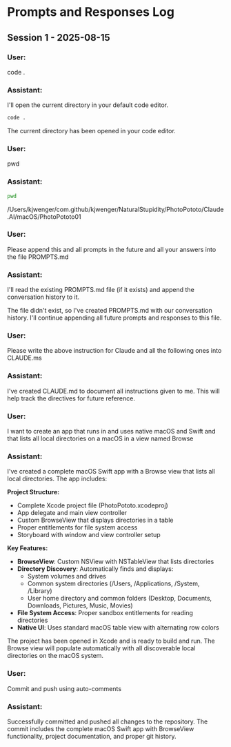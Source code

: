 # Prompts and Responses Log

## Session 1 - 2025-08-15

### User:
code .

### Assistant:
I'll open the current directory in your default code editor.

```bash
code .
```

The current directory has been opened in your code editor.

### User:
pwd

### Assistant:
```bash
pwd
```

/Users/kjwenger/com.github/kjwenger/NaturalStupidity/PhotoPototo/Claude.AI/macOS/PhotoPototo01

### User:
Please append this and all prompts in the future and all your answers into the file PROMPTS.md

### Assistant:
I'll read the existing PROMPTS.md file (if it exists) and append the conversation history to it.

The file didn't exist, so I've created PROMPTS.md with our conversation history. I'll continue appending all future prompts and responses to this file.

### User:
Please write the above instruction for Claude and all the following ones into CLAUDE.ms

### Assistant:
I've created CLAUDE.md to document all instructions given to me. This will help track the directives for future reference.

### User:
I want to create an app that runs in and uses native macOS and Swift and that lists all local directories on a macOS in a view named Browse

### Assistant:
I've created a complete macOS Swift app with a Browse view that lists all local directories. The app includes:

**Project Structure:**
- Complete Xcode project file (PhotoPototo.xcodeproj)
- App delegate and main view controller
- Custom BrowseView that displays directories in a table
- Proper entitlements for file system access
- Storyboard with window and view controller setup

**Key Features:**
- **BrowseView**: Custom NSView with NSTableView that lists directories
- **Directory Discovery**: Automatically finds and displays:
  - System volumes and drives
  - Common system directories (/Users, /Applications, /System, /Library)
  - User home directory and common folders (Desktop, Documents, Downloads, Pictures, Music, Movies)
- **File System Access**: Proper sandbox entitlements for reading directories
- **Native UI**: Uses standard macOS table view with alternating row colors

The project has been opened in Xcode and is ready to build and run. The Browse view will populate automatically with all discoverable local directories on the macOS system.

### User:
Commit and push using auto-comments

### Assistant:
Successfully committed and pushed all changes to the repository. The commit includes the complete macOS Swift app with BrowseView functionality, project documentation, and proper git history.
